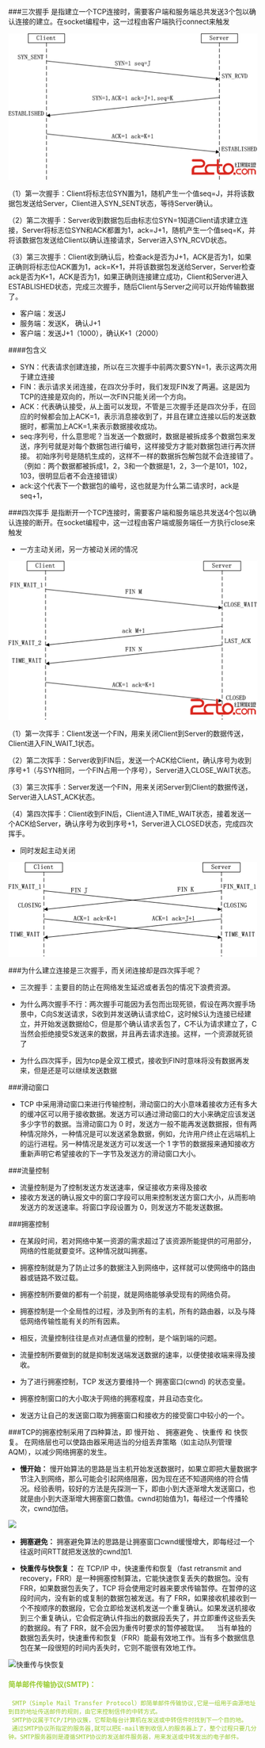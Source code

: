 ###三次握手
是指建立一个TCP连接时，需要客户端和服务端总共发送3个包以确认连接的建立。在socket编程中，这一过程由客户端执行connect来触发

![](三次握手.png)

（1）第一次握手：Client将标志位SYN置为1，随机产生一个值seq=J，并将该数据包发送给Server，Client进入SYN_SENT状态，等待Server确认。

（2）第二次握手：Server收到数据包后由标志位SYN=1知道Client请求建立连接，Server将标志位SYN和ACK都置为1，ack=J+1，随机产生一个值seq=K，并将该数据包发送给Client以确认连接请求，Server进入SYN_RCVD状态。

（3）第三次握手：Client收到确认后，检查ack是否为J+1，ACK是否为1，如果正确则将标志位ACK置为1，ack=K+1，并将该数据包发送给Server，Server检查ack是否为K+1，ACK是否为1，如果正确则连接建立成功，Client和Server进入ESTABLISHED状态，完成三次握手，随后Client与Server之间可以开始传输数据了。

- 客户端：发送J
- 服务端：发送K， 确认J+1
- 客户端：发送J+1（1000），确认K+1（2000）

####包含义
- SYN：代表请求创建连接，所以在三次握手中前两次要SYN=1，表示这两次用于建立连接
- FIN：表示请求关闭连接，在四次分手时，我们发现FIN发了两遍。这是因为TCP的连接是双向的，所以一次FIN只能关闭一个方向。
- ACK：代表确认接受，从上面可以发现，不管是三次握手还是四次分手，在回应的时候都会加上ACK=1，表示消息接收到了，并且在建立连接以后的发送数据时，都需加上ACK=1,来表示数据接收成功。
- seq:序列号，什么意思呢？当发送一个数据时，数据是被拆成多个数据包来发送，序列号就是对每个数据包进行编号，这样接受方才能对数据包进行再次拼接。
    初始序列号是随机生成的，这样不一样的数据拆包解包就不会连接错了。（例如：两个数据都被拆成1，2，3和一个数据是1，2，3一个是101，102，103，很明显后者不会连接错误）
- ack:这个代表下一个数据包的编号，这也就是为什么第二请求时，ack是seq+1，

###四次挥手
是指断开一个TCP连接时，需要客户端和服务端总共发送4个包以确认连接的断开。在socket编程中，这一过程由客户端或服务端任一方执行close来触发

- 一方主动关闭，另一方被动关闭的情况

![](四次挥手.png)

（1）第一次挥手：Client发送一个FIN，用来关闭Client到Server的数据传送，Client进入FIN_WAIT_1状态。

（2）第二次挥手：Server收到FIN后，发送一个ACK给Client，确认序号为收到序号+1（与SYN相同，一个FIN占用一个序号），Server进入CLOSE_WAIT状态。

（3）第三次挥手：Server发送一个FIN，用来关闭Server到Client的数据传送，Server进入LAST_ACK状态。

（4）第四次挥手：Client收到FIN后，Client进入TIME_WAIT状态，接着发送一个ACK给Server，确认序号为收到序号+1，Server进入CLOSED状态，完成四次挥手。

- 同时发起主动关闭

![](四次挥手2.png)


###为什么建立连接是三次握手，而关闭连接却是四次挥手呢？

- 三次握手：主要目的防止在网络发生延迟或者丢包的情况下浪费资源。
- 为什么两次握手不行：两次握手可能因为丢包而出现死锁，假设在两次握手场景中，C向S发送请求，S收到并发送确认请求给C，这时候S认为连接已经建立，并开始发送数据给C，但是那个确认请求丢包了，C不认为请求建立了，C当然会拒绝接受S发送来的数据，并且再去请求连接。这样，一个资源就死锁了


- 为什么四次挥手，因为tcp是全双工模式，接收到FIN时意味将没有数据再发来，但是还是可以继续发送数据

###滑动窗口
- TCP 中采用滑动窗口来进行传输控制，滑动窗口的大小意味着接收方还有多大的缓冲区可以用于接收数据。发送方可以通过滑动窗口的大小来确定应该发送多少字节的数据。当滑动窗口为 0 时，发送方一般不能再发送数据报，但有两种情况除外，一种情况是可以发送紧急数据，例如，允许用户终止在远端机上的运行进程。另一种情况是发送方可以发送一个 1 字节的数据报来通知接收方重新声明它希望接收的下一字节及发送方的滑动窗口大小。

###流量控制
- 流量控制是为了控制发送方发送速率，保证接收方来得及接收
- 接收方发送的确认报文中的窗口字段可以用来控制发送方窗口大小，从而影响发送方的发送速率。将窗口字段设置为 0，则发送方不能发送数据。

###拥塞控制
- 在某段时间，若对网络中某一资源的需求超过了该资源所能提供的可用部分，网络的性能就要变坏。这种情况就叫拥塞。
- 拥塞控制就是为了防止过多的数据注入到网络中，这样就可以使网络中的路由器或链路不致过载。
- 拥塞控制所要做的都有一个前提，就是网络能够承受现有的网络负荷。
- 拥塞控制是一个全局性的过程，涉及到所有的主机，所有的路由器，以及与降低网络传输性能有关的所有因素。
- 相反，流量控制往往是点对点通信量的控制，是个端到端的问题。
- 流量控制所要做到的就是抑制发送端发送数据的速率，以便使接收端来得及接收。
  
- 为了进行拥塞控制，TCP 发送方要维持一个 拥塞窗口(cwnd) 的状态变量。
- 拥塞控制窗口的大小取决于网络的拥塞程度，并且动态变化。
- 发送方让自己的发送窗口取为拥塞窗口和接收方的接受窗口中较小的一个。

###TCP的拥塞控制采用了四种算法，即 慢开始 、 拥塞避免 、快重传 和 快恢复。
在网络层也可以使路由器采用适当的分组丢弃策略（如主动队列管理 AQM），以减少网络拥塞的发生。

- **慢开始：** 慢开始算法的思路是当主机开始发送数据时，如果立即把大量数据字节注入到网络，那么可能会引起网络阻塞，因为现在还不知道网络的符合情况。经验表明，较好的方法是先探测一下，即由小到大逐渐增大发送窗口，也就是由小到大逐渐增大拥塞窗口数值。cwnd初始值为1，每经过一个传播轮次，cwnd加倍。
   
![](https://user-gold-cdn.xitu.io/2018/8/10/1652348ada2c8fd0?w=1050&h=560&f=jpeg&s=112611)

- **拥塞避免：** 拥塞避免算法的思路是让拥塞窗口cwnd缓慢增大，即每经过一个往返时间RTT就把发送放的cwnd加1.

-  **快重传与快恢复：**
   在 TCP/IP 中，快速重传和恢复（fast retransmit and recovery，FRR）是一种拥塞控制算法，它能快速恢复丢失的数据包。没有 FRR，如果数据包丢失了，TCP 将会使用定时器来要求传输暂停。在暂停的这段时间内，没有新的或复制的数据包被发送。有了 FRR，如果接收机接收到一个不按顺序的数据段，它会立即给发送机发送一个重复确认。如果发送机接收到三个重复确认，它会假定确认件指出的数据段丢失了，并立即重传这些丢失的数据段。有了 FRR，就不会因为重传时要求的暂停被耽误。 　当有单独的数据包丢失时，快速重传和恢复（FRR）能最有效地工作。当有多个数据信息包在某一段很短的时间内丢失时，它则不能很有效地工作。
 
![快重传与快恢复](https://user-gold-cdn.xitu.io/2018/8/10/165234f0303d174b?w=1174&h=648&f=png&s=109568)

#### <font  color="#99CC33">简单邮件传输协议(SMTP)：<font>
     SMTP（Simple Mail Transfer Protocol）即简单邮件传输协议,它是一组用于由源地址到目的地址传送邮件的规则，由它来控制信件的中转方式。
     SMTP协议属于TCP/IP协议簇，它帮助每台计算机在发送或中转信件时找到下一个目的地。
     通过SMTP协议所指定的服务器,就可以把E-mail寄到收信人的服务器上了，整个过程只要几分钟。SMTP服务器则是遵循SMTP协议的发送邮件服务器，用来发送或中转发出的电子邮件。
